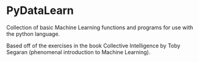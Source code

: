 # PyDataLearn
Collection of basic Machine Learning functions and programs for use with the python language.  

Based off of the exercises in the book Collective Intelligence by Toby Segaran (phenomenal introduction to Machine Learning).

